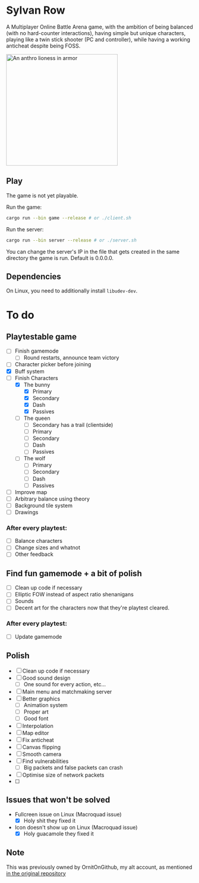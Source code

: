 # Sylvan Row
A Multiplayer Online Battle Arena game, with the ambition of being balanced (with no hard-counter interactions), having simple  but unique characters, playing like a twin stick shooter (PC and controller), while having a working anticheat despite being FOSS.

<img src="assets/characters/time_queen/textures/banner.png" width="300" title="Preliminary art of one of the characters" alt="An anthro lioness in armor"/>

## Play

The game is not yet playable.

Run the game:
```sh
cargo run --bin game --release # or ./client.sh
```
Run the server:
```sh
cargo run --bin server --release # or ./server.sh
```

You can change the server's IP in the file that gets created in the same directory the game is run. Default is 0.0.0.0.

## Dependencies

On Linux, you need to additionally install `libudev-dev`.

# To do

## Playtestable game

- [ ] Finish gamemode
  - [ ] Round restarts, announce team victory
- [ ] Character picker before joining
- [x] Buff system
- [ ] Finish Characters
  - [x] The bunny
    - [x] Primary
    - [x] Secondary
    - [x] Dash
    - [x] Passives
  - [ ] The queen
    - [ ] Secondary has a trail (clientside)
    - [ ] Primary
    - [ ] Secondary
    - [ ] Dash
    - [ ] Passives
  - [ ] The wolf
    - [ ] Primary
    - [ ] Secondary
    - [ ] Dash
    - [ ] Passives
- [ ] Improve map
- [ ] Arbitrary balance using theory
- [ ] Background tile system
- [ ] Drawings

### After every playtest:

- [ ] Balance characters
- [ ] Change sizes and whatnot
- [ ] Other feedback

## Find fun gamemode + a bit of polish

- [ ] Clean up code if necessary
- [ ] Elliptic FOW instead of aspect ratio shenanigans
- [ ] Sounds
- [ ] Decent art for the characters now that they're playtest cleared.

### After every playtest:

- [ ] Update gamemode

## Polish
- [ ] Clean up code if necessary
- [ ] Good sound design
  - [ ] One sound for every action, etc...
- [ ] Main menu and matchmaking server
- [ ] Better graphics
  - [ ] Animation system
  - [ ] Proper art
  - [ ] Good font
- [ ] Interpolation
- [ ] Map editor
- [ ] Fix anticheat
- [ ] Canvas flipping
- [ ] Smooth camera
- [ ] Find vulnerabilities
  - [ ] Big packets and false packets can crash
- [ ] Optimise size of network packets
- [ ] 

## Issues that won't be solved

- Fullcreen issue on Linux (Macroquad issue)
  - [x] Holy shit they fixed it
- Icon doesn't show up on Linux (Macroquad issue)
  - [x] Holy guacamole they fixed it

## Note

This was previously owned by OrnitOnGithub, my alt account, as mentioned [in the original repository](https://github.com/OrnitOnGithub/moba?tab=readme-ov-file#notice)